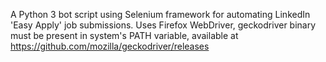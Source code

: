 A Python 3 bot script using Selenium framework for automating LinkedIn 'Easy Apply' job submissions. Uses Firefox WebDriver, geckodriver binary must be present in system's PATH variable, available at https://github.com/mozilla/geckodriver/releases
